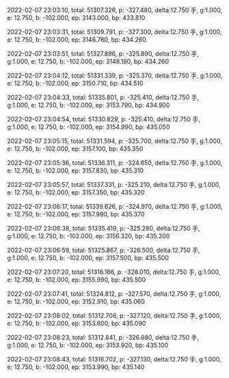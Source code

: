 2022-02-07 23:03:10, total: 51307.326, p: -327.480, delta:12.750 手, g:1.000, e: 12.750, b: -102.000, ep: 3143.000, bp: 433.810

2022-02-07 23:03:31, total: 51309.791, p: -327.300, delta:12.750 手, g:1.000, e: 12.750, b: -102.000, ep: 3146.780, bp: 434.260

2022-02-07 23:03:51, total: 51327.896, p: -325.890, delta:12.750 手, g:1.000, e: 12.750, b: -102.000, ep: 3148.190, bp: 434.260

2022-02-07 23:04:12, total: 51331.339, p: -325.370, delta:12.750 手, g:1.000, e: 12.750, b: -102.000, ep: 3150.710, bp: 434.510

2022-02-07 23:04:33, total: 51335.801, p: -325.410, delta:12.750 手, g:1.000, e: 12.750, b: -102.000, ep: 3153.790, bp: 434.900

2022-02-07 23:04:54, total: 51330.829, p: -325.410, delta:12.750 手, g:1.000, e: 12.750, b: -102.000, ep: 3154.990, bp: 435.050

2022-02-07 23:05:15, total: 51331.594, p: -325.700, delta:12.750 手, g:1.000, e: 12.750, b: -102.000, ep: 3157.100, bp: 435.350

2022-02-07 23:05:36, total: 51336.311, p: -324.650, delta:12.750 手, g:1.000, e: 12.750, b: -102.000, ep: 3157.830, bp: 435.310

2022-02-07 23:05:57, total: 51337.331, p: -325.210, delta:12.750 手, g:1.000, e: 12.750, b: -102.000, ep: 3157.350, bp: 435.320

2022-02-07 23:06:17, total: 51339.626, p: -324.970, delta:12.750 手, g:1.000, e: 12.750, b: -102.000, ep: 3157.990, bp: 435.370

2022-02-07 23:06:38, total: 51335.419, p: -325.280, delta:12.750 手, g:1.000, e: 12.750, b: -102.000, ep: 3156.320, bp: 435.200

2022-02-07 23:06:59, total: 51325.867, p: -326.500, delta:12.750 手, g:1.000, e: 12.750, b: -102.000, ep: 3157.500, bp: 435.500

2022-02-07 23:07:20, total: 51316.166, p: -328.010, delta:12.750 手, g:1.000, e: 12.750, b: -102.000, ep: 3155.990, bp: 435.500

2022-02-07 23:07:41, total: 51324.812, p: -327.570, delta:12.750 手, g:1.000, e: 12.750, b: -102.000, ep: 3152.910, bp: 435.060

2022-02-07 23:08:02, total: 51312.706, p: -327.120, delta:12.750 手, g:1.000, e: 12.750, b: -102.000, ep: 3153.600, bp: 435.090

2022-02-07 23:08:23, total: 51312.841, p: -326.880, delta:12.750 手, g:1.000, e: 12.750, b: -102.000, ep: 3153.920, bp: 435.100

2022-02-07 23:08:43, total: 51316.702, p: -327.130, delta:12.750 手, g:1.000, e: 12.750, b: -102.000, ep: 3153.990, bp: 435.140